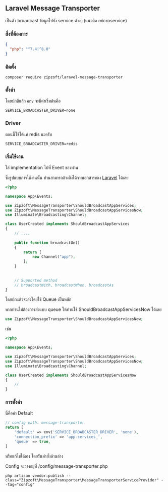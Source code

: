 ## Laravel Message Transporter

เป็นตัว broadcast ข้อมูลไปยัง service ต่างๆ (แนวคิด microservice)


### สิ่งที่ต้องการ
```json
{
  "php": "^7.4|^8.0"
}
```


### ติดตั้ง
```
composer require zipzoft/laravel-message-transporter
```

### ตั้งค่า
โดยปกติแล้ว `env` จะมีค่าเริ่มต้นคือ
```
SERVICE_BROADCASTER_DRIVER=none
```

### Driver
ตอนนี้ใช้ได้แค่ redis นะครับ
```
SERVICE_BROADCASTER_DRIVER=redis 
```



### เริ่มใช้งาน
ใส่ implementation ไปที่ Event ของท่าน

ซึ่งรูปแบบการใช้งานนั้น ท่านสามารถอ้างอิงได้จากเอกสารของ [Laravel](https://laravel.com/docs/broadcasting) ได้เลย

```php
<?php

namespace App\Events;

use Zipzoft\MessageTransporter\ShouldBroadcastAppServices;
use Zipzoft\MessageTransporter\ShouldBroadcastAppServicesNow;
use Illuminate\Broadcasting\Channel;

class UserCreated implements ShouldBroadcastAppServices
{
    // ....
    
    public function broadcastOn()
    {
        return [
            new Channel("app"),
        ];
    }
    
    
    // Supported method
    // broadcastWith, broadcastWhen, broadcastAs
}
```


โดยปกแล้วจะส่งโดยใช้ Queue เป็นหลัก

หากท่านไม่ต้องการส่งแบบ queue ให้ท่านใช้ ShouldBroadcastAppServicesNow ได้เลย
```php
use Zipzoft\MessageTransporter\ShouldBroadcastAppServicesNow;
``` 

เช่น
```php
<?php

namespace App\Events;

use Zipzoft\MessageTransporter\ShouldBroadcastAppServices;
use Zipzoft\MessageTransporter\ShouldBroadcastAppServicesNow;
use Illuminate\Broadcasting\Channel;

class UserCreated implements ShouldBroadcastAppServicesNow
{
    //
}
```




### การตั้งค่า

นี่คือค่า Default
```php
// config path: message-transporter
return [
    'default' => env('SERVICE_BROADCASTER_DRIVER', 'none'),
    'connection_prefix' => 'app-services_',
    'queue' => true,
]
```


หรือแก้ไขได้เอง โดยรันคำสั่งด้านล่าง

Config จะวางอยุ่ที่ /config/message-transporter.php
```
php artisan vendor:publish --class="Zipzoft\MessageTransporter\MessageTransporterServiceProvider" --tag="config"
```
